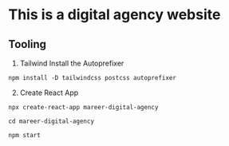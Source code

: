 # This is a digital agency website  

## Tooling
 1. Tailwind 
 Install the Autoprefixer 
 
 `npm install -D tailwindcss postcss autoprefixer `
 
 2. Create React App 

 `npx create-react-app mareer-digital-agency `
 
 `cd mareer-digital-agency`
 
 `npm start`

